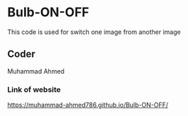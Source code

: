 # Bulb-ON-OFF
This code is used for switch one image from another image
## Coder
Muhammad Ahmed
### Link of website
https://muhammad-ahmed786.github.io/Bulb-ON-OFF/
